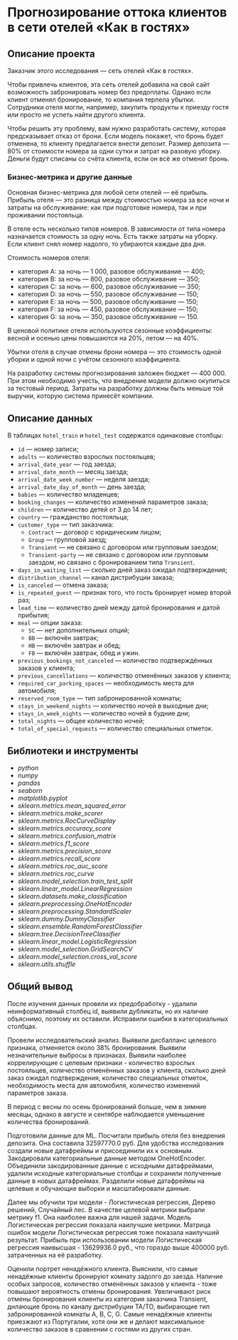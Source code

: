 # Прогнозирование оттока клиентов в сети отелей «Как в гостях»

## Описание проекта

Заказчик этого исследования — сеть отелей «Как в гостях». 

Чтобы привлечь клиентов, эта сеть отелей добавила на свой сайт возможность забронировать номер без предоплаты. Однако если клиент отменял бронирование, то компания терпела убытки. Сотрудники отеля могли, например, закупить продукты к приезду гостя или просто не успеть найти другого клиента.

Чтобы решить эту проблему, вам нужно разработать систему, которая предсказывает отказ от брони. Если модель покажет, что бронь будет отменена, то клиенту предлагается внести депозит. Размер депозита — 80% от стоимости номера за одни сутки и затрат на разовую уборку. Деньги будут списаны со счёта клиента, если он всё же отменит бронь.

### Бизнес-метрика и другие данные
Основная бизнес-метрика для любой сети отелей — её прибыль. Прибыль отеля — это разница между стоимостью номера за все ночи и затраты на обслуживание: как при подготовке номера, так и при проживании постояльца. 

В отеле есть несколько типов номеров. В зависимости от типа номера назначается стоимость за одну ночь. Есть также затраты на уборку. Если клиент снял номер надолго, то убираются каждые два дня. 

Стоимость номеров отеля:
- категория A: за ночь — 1 000, разовое обслуживание — 400;
- категория B: за ночь — 800, разовое обслуживание — 350;
- категория C: за ночь — 600, разовое обслуживание — 350;
- категория D: за ночь — 550, разовое обслуживание — 150;
- категория E: за ночь — 500, разовое обслуживание — 150;
- категория F: за ночь — 450, разовое обслуживание — 150;
- категория G: за ночь — 350, разовое обслуживание — 150.

В ценовой политике отеля используются сезонные коэффициенты: весной и осенью цены повышаются на 20%, летом — на 40%.

Убытки отеля в случае отмены брони номера — это стоимость одной уборки и одной ночи с учётом сезонного коэффициента.

На разработку системы прогнозирования заложен бюджет — 400 000. При этом необходимо учесть, что внедрение модели должно окупиться за тестовый период. Затраты на разработку должны быть меньше той выручки, которую система принесёт компании.

## Описание данных
В таблицах `hotel_train` и `hotel_test` содержатся одинаковые столбцы:
- `id` — номер записи;
- `adults` — количество взрослых постояльцев;
- `arrival_date_year` — год заезда;
- `arrival_date_month` — месяц заезда;
- `arrival_date_week_number` — неделя заезда;
- `arrival_date_day_of_month` — день заезда;
- `babies` — количество младенцев;
- `booking_changes` — количество изменений параметров заказа;
- `children` — количество детей от 3 до 14 лет;
- `country` — гражданство постояльца;
- `customer_type` — тип заказчика:
	- `Contract` — договор с юридическим лицом;
	- `Group` — групповой заезд;
	- `Transient` — не связано с договором или групповым заездом;
	- `Transient-party` — не связано с договором или групповым заездом, но связано с бронированием типа `Transient`.
- `days_in_waiting_list` — сколько дней заказ ожидал подтверждения;
- `distribution_channel` — канал дистрибуции заказа;
- `is_canceled` — отмена заказа;
- `is_repeated_guest` — признак того, что гость бронирует номер второй раз;
- `lead_time` — количество дней между датой бронирования и датой прибытия;
- `meal` — опции заказа:
	- `SC` — нет дополнительных опций;
	- `BB` — включён завтрак;
	- `HB` — включён завтрак и обед;
	- `FB` — включён завтрак, обед и ужин.
- `previous_bookings_not_canceled` — количество подтверждённых заказов у клиента;
- `previous_cancellations` — количество отменённых заказов у клиента;
- `required_car_parking_spaces` — необходимость места для автомобиля;
- `reserved_room_type` — тип забронированной комнаты;
- `stays_in_weekend_nights` — количество ночей в выходные дни;
- `stays_in_week_nights` — количество ночей в будние дни;
- `total_nights` — общее количество ночей;
- `total_of_special_requests` — количество специальных отметок.

## Библиотеки и инструменты
- *python*
- *numpy*
- *pandas*
- *seaborn*
- *matplotlib.pyplot*
- *sklearn.metrics.mean_squared_error*
- *sklearn.metrics.make_scorer*
- *sklearn.metrics.RocCurveDisplay*
- *sklearn.metrics.accuracy_score*
- *sklearn.metrics.confusion_matrix*
- *sklearn.metrics.f1_score*
- *sklearn.metrics.precision_score*
- *sklearn.metrics.recall_score*
- *sklearn.metrics.roc_auc_score*
- *sklearn.metrics.roc_curve*
- *sklearn.model_selection.train_test_split*
- *sklearn.linear_model.LinearRegression*
- *sklearn.datasets.make_classification*
- *sklearn.preprocessing.OneHotEncoder*
- *sklearn.preprocessing.StandardScaler*
- *sklearn.dummy.DummyClassifier*
- *sklearn.ensemble.RandomForestClassifier*
- *sklearn.tree.DecisionTreeClassifier*
- *sklearn.linear_model.LogisticRegression*
- *sklearn.model_selection.GridSearchCV*
- *sklearn.model_selection.cross_val_score*
- *sklearn.utils.shuffle*

## Общий вывод

После изучения данных провели их предобработку - удалили неинформативный столбец id, выявили дубликаты, но их наличие объяснимо, поэтому их оставили. Исправили ошибки в категориальных столбцах.

Провели исследовательский анализ. Выявили дисбалланс целевого признака, отменяется около 38% бронирования. Выявили незначительные выбросы в признаках. Выявили наиболее коррелирующие с целевым признаки - количество взрослых постояльцев, количество отменённых заказов у клиента, сколько дней заказ ожидал подтверждения, количество специальных отметок, необходимость места для автомобиля, количество изменений параметров заказа.

В период с весны по осень бронирований больше, чем в зимние месяцы, однако в августе и сентябре наблюдается уменьшение количества бронирований.

Подготовили данные для ML. Посчитали прибыль отеля без внедрения депозита. Она составила 32597770.0 руб.
Для удобства исследования создали новые датафреймы и присоединили их к основным.
Закодировали категориальные данные методом OneHotEncoder. Объединили закодированные данные с исходными датафреймами, удалили исходные категориальные столбцы и сохранили полученные данные в новых датафреймах.
Разделили новые датафреймы на целевые и обучающие выборки и масштабировали данные.

Далее мы обучили три модели - Логистическая регрессия, Дерево решений, Случайный лес. В качестве целевой метрики выбрали метрику f1. Она наиболее важна для нашей задачи. Модель Логистическая регрессия показала наилучшие метрики. Матрица ошибок модели Логистическая регрессия тоже показала наилучший результат. Прибыль при использовании модели Логистическая регрессия наивысшая - 13629936.0 руб., что гораздо выше 400000 руб. затраченных на её разработку.

Оценили портрет ненадёжного клиента. Выяснили, что самые ненадёжные клиенты бронируют комнату задолго до заезда. Наличие особых запросов, количество отменённых заказов у клиента - тоже повышают вероятность отмены бронирования. Увеличивают риск отмены бронирования клиенты из категория заказчика Transient, днлающие бронь по каналу дистрибуции ТА/ТО, выбирающие тип забронированной комнаты A, B, C, G. Самые ненадёжные клиенты приезжают из Португалии, хотя они же и делают максимальное количество заказов в сравнении с гостями из других стран.
